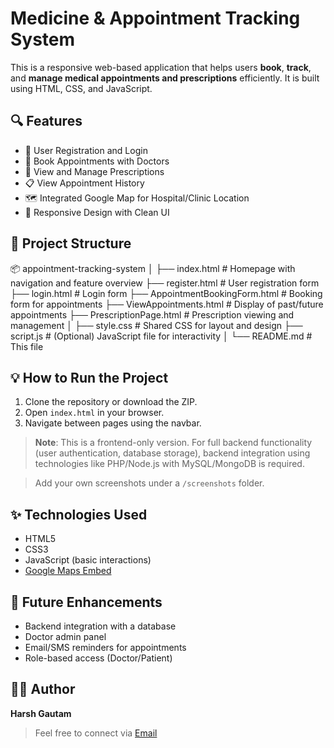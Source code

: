 # Medicine & Appointment Tracking System

This is a responsive web-based application that helps users **book**, **track**, and **manage medical appointments and prescriptions** efficiently. It is built using HTML, CSS, and JavaScript.

## 🔍 Features

- 📝 User Registration and Login
- 📅 Book Appointments with Doctors
- 💊 View and Manage Prescriptions
- 📋 View Appointment History
- 🗺️ Integrated Google Map for Hospital/Clinic Location
- 📱 Responsive Design with Clean UI

## 📁 Project Structure

📦 appointment-tracking-system
│
├── index.html # Homepage with navigation and feature overview
├── register.html # User registration form
├── login.html # Login form
├── AppointmentBookingForm.html # Booking form for appointments
├── ViewAppointments.html # Display of past/future appointments
├── PrescriptionPage.html # Prescription viewing and management
│
├── style.css # Shared CSS for layout and design
├── script.js # (Optional) JavaScript file for interactivity
│
└── README.md # This file



## 💡 How to Run the Project

1. Clone the repository or download the ZIP.
2. Open `index.html` in your browser.
3. Navigate between pages using the navbar.

> **Note**: This is a frontend-only version. For full backend functionality (user authentication, database storage), backend integration using technologies like PHP/Node.js with MySQL/MongoDB is required.


> Add your own screenshots under a `/screenshots` folder.

## ✨ Technologies Used

- HTML5
- CSS3
- JavaScript (basic interactions)
- [Google Maps Embed](https://developers.google.com/maps/documentation/embed)

## 🚀 Future Enhancements

- Backend integration with a database
- Doctor admin panel
- Email/SMS reminders for appointments
- Role-based access (Doctor/Patient)

## 👨‍💻 Author

**Harsh Gautam**
> Feel free to connect via  [Email](mailto:gautamharshu7767@gmail.com)
